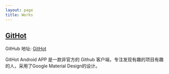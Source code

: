```yaml
---
layout: page
title: Works
---
```



## [GitHot](/githot-in-my-heart/)

GitHub 地址: [GitHot](https://www.github.com/andyiac/githot/)

GitHot Android APP 是一款非官方的 Github 客户端，专注发现有趣的项目有趣的人，采用了Google Material Design的设计。
